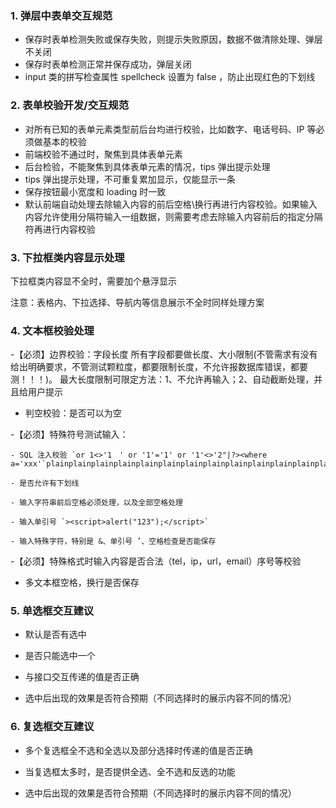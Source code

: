 ### 1. 弹层中表单交互规范
- 保存时表单检测失败或保存失败，则提示失败原因，数据不做清除处理、弹层不关闭
- 保存时表单检测正常并保存成功，弹层关闭
- input 类的拼写检查属性 spellcheck 设置为 false ，防止出现红色的下划线

### 2. 表单校验开发/交互规范
- 对所有已知的表单元素类型前后台均进行校验，比如数字、电话号码、IP 等必须做基本的校验
- 前端校验不通过时，聚焦到具体表单元素
- 后台检验，不能聚焦到具体表单元素的情况，tips 弹出提示处理
- tips 弹出提示处理，不可重复累加显示，仅能显示一条
- 保存按钮最小宽度和 loading 时一致
- 默认前端自动处理去除输入内容的前后空格\换行再进行内容校验。如果输入内容允许使用分隔符输入一组数据，则需要考虑去除输入内容前后的指定分隔符再进行内容校验

### 3. 下拉框类内容显示处理
下拉框类内容显不全时，需要加个悬浮显示

注意：表格内、下拉选择、导航内等信息展示不全时同样处理方案

### 4. 文本框校验处理
-【必须】边界校验：字段长度
    所有字段都要做长度、大小限制(不管需求有没有给出明确要求，不管测试颗粒度，都要限制长度，不允许报数据库错误，都要测！！！)。
    最大长度限制可限定方法：1、不允许再输入；2、自动截断处理，并且给用户提示

- 判空校验：是否可以为空

-【必须】特殊符号测试输入：

    - SQL 注入校验 `or 1<>'1　' or '1'='1' or '1'<>'2"|?><where a='xxx'`plainplainplainplainplainplainplainplainplainplainplainplainplainplainplain

    - 是否允许有下划线

    - 输入字符串前后空格必须处理，以及全部空格处理

    - 输入单引号 `><script>alert("123");</script>`

    - 输入特殊字符，特别是 &、单引号 ’、空格检查是否能保存

-【必须】特殊格式时输入内容是否合法（tel，ip，url，email）序号等校验

- 多文本框空格，换行是否保存

### 5. 单选框交互建议
- 默认是否有选中

- 是否只能选中一个

- 与接口交互传递的值是否正确

- 选中后出现的效果是否符合预期（不同选择时的展示内容不同的情况）

### 6. 复选框交互建议
- 多个复选框全不选和全选以及部分选择时传递的值是否正确

- 当复选框太多时，是否提供全选、全不选和反选的功能

- 选中后出现的效果是否符合预期（不同选择时的展示内容不同的情况）
